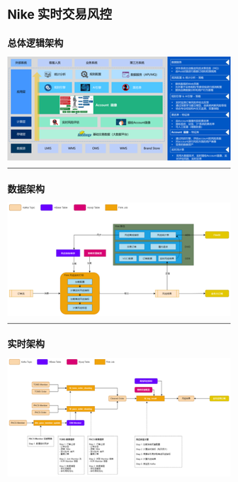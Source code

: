 # Nike 实时交易风控
## 总体逻辑架构

![总体逻辑架构](./%E9%80%BB%E8%BE%91%E6%9E%B6%E6%9E%84.png)

---

## 数据架构

![数据架构](./%E6%95%B0%E6%8D%AE%E6%9E%B6%E6%9E%84.png)

---

## 实时架构

![实时架构](./%E5%AE%9E%E6%97%B6%E6%9E%B6%E6%9E%84.png)
